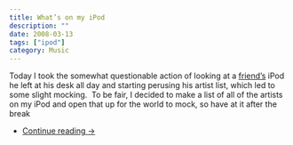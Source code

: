 ```yaml
---
title: What’s on my iPod
description: ""
date: 2008-03-13
tags: ["ipod"]
category: Music
---
```



Today I took the somewhat questionable action of looking at a <a href="https://web.archive.org/web/20131211172915/http://www.webarnold.net/">friend’s</a> iPod he left at his desk all day and starting perusing his artist list, which led to some slight mocking.&nbsp; To be fair, I decided to make a list of all of the artists on my iPod and open that up for the world to mock, so have at it after the break

<ul>

<li> <a href="https://web.archive.org/web/20131211172915/http://mytungsten.net/whats-on-my-ipod/#more-661" class="more-link">Continue reading <span class="meta-nav">→</span></a></li>

</ul>
